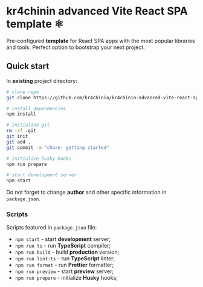 # kr4chinin advanced Vite React SPA template ⚛️

Pre-configured **template** for React SPA apps with the most popular libraries
and tools. Perfect option to bootstrap your next project.

## Quick start

In **existing** project directory:

```bash
# clone repo
git clone https://github.com/kr4chinin/kr4chinin-advanced-vite-react-spa-template .

# install dependencies
npm install

# initialize git
rm -rf .git
git init
git add .
git commit -m "chore: getting started"

# initialize husky hooks
npm run prepare

# start development server
npm start
```

Do not forget to change **author** and other specific information in `package.json`.

### Scripts

Scripts featured in `package.json` file:

- `npm start` - start **development** server;
- `npm run ts` - run **TypeScript** compiler;
- `npm run build` - build **production** version;
- `npm run lint:ts` - run **TypeScript** linter;
- `npm run format` - run **Prettier** formatter;
- `npm run preview` - start **preview** server;
- `npm run prepare` - initialize **Husky** hooks;
